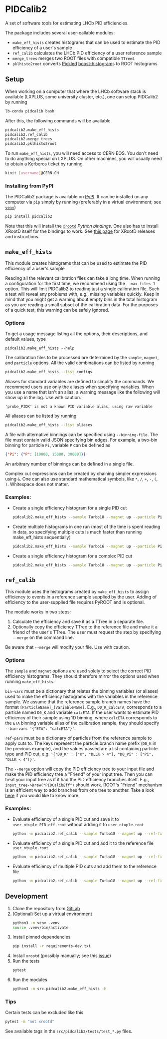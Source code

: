 # PIDCalib2

A set of software tools for estimating LHCb PID efficiencies.

The package includes several user-callable modules:
- `make_eff_hists` creates histograms that can be used to estimate the PID efficiency of a user's sample
- `ref_calib` calculates the LHCb PID efficiency of a user reference sample
- `merge_trees` merges two ROOT files with compatible `TTree`s
- `pklhisto2root` converts [Pickled](https://docs.python.org/3/library/pickle.html) [boost-histogram](https://github.com/scikit-hep/boost-histogram)s to ROOT histograms

## Setup

When working on a computer that where the LHCb software stack is available (LXPLUS, some university cluster, etc.), one can setup PIDCalib2 by running
```sh
lb-conda pidcalib bash
```
After this, the following commands will be available
```sh
pidcalib2.make_eff_hists
pidcalib2.ref_calib
pidcalib2.merge_trees
pidcalib2.pklhisto2root
```
To run `make_eff_hists`, you will need access to CERN EOS. You don't need to do anything special on LXPLUS. On other machines, you will usually need to obtain a Kerberos ticket by running
```sh
kinit [username]@CERN.CH
```

### Installing from PyPI

The PIDCalib2 package is available on [PyPI](https://pypi.org/project/pidcalib2/). It can be installed on any computer via `pip` simply by running (preferably in a virtual environment; see [`venv`](https://docs.python.org/3/library/venv.html))
```sh
pip install pidcalib2
```
Note that this will install the [`xrootd`](https://pypi.org/project/xrootd/) *Python bindings*. One also has to install XRootD itself for the bindings to work. See [this page](https://xrootd.slac.stanford.edu/index.html) for XRootD releases and instructions.

## `make_eff_hists`

This module creates histograms that can be used to estimate the PID efficiency of a user's sample.

Reading all the relevant calibration files can take a long time. When running a configuration for the first time, we recommend using the `--max-files 1` option. This will limit PIDCalib2 to reading just a single calibration file. Such a test will reveal any problems with, e.g., missing variables quickly. Keep in mind that you might get a warning about empty bins in the total histogram as you are reading a small subset of the calibration data. For the purposes of a quick test, this warning can be safely ignored.

### Options

To get a usage message listing all the options, their descriptions, and default values, type
```
pidcalib2.make_eff_hists --help
```

The calibration files to be processed are determined by the `sample`, `magnet`, and `particle` options. All the valid combinations can be listed by running
```sh
pidcalib2.make_eff_hists --list configs
```

Aliases for standard variables are defined to simplify the commands. We recommend users use only the aliases when specifying variables. When you use a name that isn't an alias, a warning message like the following will show up in the log. Use with caution.
```
'probe_PIDK' is not a known PID variable alias, using raw variable
```
All aliases can be listed by running
```sh
pidcalib2.make_eff_hists --list aliases
```

A file with alternative binnings can be specified using `--binning-file`. The file must contain valid JSON specifying bin edges. For example, a two-bin binning for particle `Pi`, variable `P` can be defined as
```json
{"Pi": {"P": [10000, 15000, 30000]}}
```
An arbitrary number of binnings can be defined in a single file.

Complex cut expressions can be created by chaining simpler expressions using `&`. One can also use standard mathematical symbols, like `*`, `/`, `+`, `-`, `(`, `)`. Whitespace does not matter.

### Examples:
- Create a single efficiency histogram for a single PID cut
  ```sh
  pidcalib2.make_eff_hists --sample Turbo18 --magnet up --particle Pi --pid-cut "DLLK > 4" --bin-var P --bin-var ETA --bin-var nSPDhits --output-dir pidcalib_output
  ```

- Create multiple histograms in one run (most of the time is spent reading
in data, so specifying multiple cuts is much faster than running
make_eff_hists sequentially)
  ```sh
  pidcalib2.make_eff_hists --sample Turbo16 --magnet up --particle Pi --pid-cut "DLLK > 0" --pid-cut "DLLK > 4" --pid-cut "DLLK > 6" --bin-var P --bin-var ETA --bin-var nSPDhits --output-dir pidcalib_output
  ```

- Create a single efficiency histogram for a complex PID cut
  ```sh
  pidcalib2.make_eff_hists --sample Turbo18 --magnet up --particle Pi --pid-cut "MC15TuneV1_ProbNNp*(1-MC15TuneV1_ProbNNpi)*(1-MC15TuneV1_ProbNNk) < 0.5 & DLLK < 3" --cut "isMuon==0" --bin-var P --bin-var ETA --bin-var nSPDhits --output-dir pidcalib_output
  ```

## `ref_calib`

This module uses the histograms created by `make_eff_hists` to assign efficiency to events in a reference sample supplied by the user. Adding of efficiency to the user-supplied file requires PyROOT and is optional.

The module works in two steps:

1. Calculate the efficiency and save it as a TTree in a separate file.
2. Optionally copy the efficiency TTree to the reference file and make it a friend of the user's TTree. The user must request the step by specifying `--merge` on the command line.

Be aware that `--merge` will modify your file. Use with caution.

### Options

The `sample` and `magnet` options are used solely to select the correct PID efficiency histograms. They should therefore mirror the options used when running `make_eff_hists`.

`bin-vars` must be a dictionary that relates the binning variables (or aliases) used to make the efficiency histograms with the variables in the reference sample. We assume that the reference sample branch names have the format `[ParticleName]_[VariableName]`. E.g., `D0_K_calcETA`, corresponds to a particle named `D0_K` and variable `calcETA`. If the user wants to estimate PID efficiency of their sample using 1D binning, where `calcETA` corresponds to the `ETA` binning variable alias of the calibration sample, they should specify `--bin-vars '{"ETA": "calcETA"}'`.

`ref-pars` must be a dictionary of particles from the reference sample to apply cuts to. The keys represent the particle branch name prefix (`D0_K` in the previous example), and the values passed are a list containing particle type and PID cut, e.g. `'{"D0_K" : ["K", "DLLK > 4"], "D0_Pi" : ["Pi", "DLLK < 4"]}'`.

The `--merge` option will copy the PID efficiency tree to your input file and make the PID efficiency tree a "Friend" of your input tree. Then you can treat your input tree as if it had the PID efficiency branches itself. E.g., `input_tree->Draw("PIDCalibEff")` should work. ROOT's "Friend" mechanism is an efficient way to add branches from one tree to another. Take a look [here](https://root.cern.ch/root/htmldoc/guides/users-guide/Trees.html#example-3-adding-friends-to-trees) if you would like to know more.

### Examples:
- Evaluate efficiency of a single PID cut and save it to `user_ntuple_PID_eff.root` without adding it to `user_ntuple.root`
  ```sh
  python -m pidcalib2.ref_calib --sample Turbo18 --magnet up --ref-file data/user_ntuple.root --output-dir pidcalib_output --bin-vars '{"P": "mom", "ETA": "Eta", "nSPDHits": "nSPDhits"}' --ref-pars '{"Bach": ["K", "DLLK > 4"]}'
  ```
- Evaluate efficiency of a single PID cut and add it to the reference file `user_ntuple.root`
  ```sh
  python -m pidcalib2.ref_calib --sample Turbo18 --magnet up --ref-file data/user_ntuple.root --output-dir pidcalib_output --bin-vars '{"P": "mom", "ETA": "Eta", "nSPDHits": "nSPDhits"}' --ref-pars '{"Bach": ["K", "DLLK > 4"]}' --merge
  ```
- Evaluate efficiency of multiple PID cuts and add them to the reference file
  ```sh
  python -m pidcalib2.ref_calib --sample Turbo18 --magnet up --ref-file data/user_ntuple.root --output-dir pidcalib_output --bin-vars '{"P": "P", "ETA": "ETA", "nSPDHits": "nSPDHits"}' --ref-pars '{"Bach": ["K", "DLLK > 4"], "SPi": ["Pi", "DLLK < 0"]}' --merge
  ```


## Development

1. Clone the repository from [GitLab](https://gitlab.cern.ch/lhcb-rta/pidcalib2)
2. (Optional) Set up a virtual environment
   ```sh
   python3 -m venv .venv
   source .venv/bin/activate
   ```
3. Install pinned dependencies
   ```sh
   pip install -r requirements-dev.txt
   ```
4. Install `xrootd` (possibly manually; see this [issue](https://github.com/xrootd/xrootd/issues/1397))
5. Run the tests
   ```sh
   pytest
   ```
6. Run the modules
   ```sh
   python3 -m src.pidcalib2.make_eff_hists -h
   ```

### Tips

Certain tests can be excluded like this
  ```sh
  pytest -m "not xrootd"
  ```
See available tags in the `src/pidcalib2/tests/test_*.py` files.
